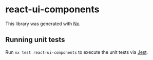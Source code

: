 # react-ui-components

This library was generated with [Nx](https://nx.dev).

## Running unit tests

Run `nx test react-ui-components` to execute the unit tests via [Jest](https://jestjs.io).
